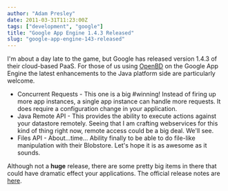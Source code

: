 ```yaml
---
author: "Adam Presley"
date: 2011-03-31T11:23:00Z
tags: ["development", "google"]
title: "Google App Engine 1.4.3 Released"
slug: "google-app-engine-143-released"
---
```


I'm about a day late to the game, but Google has released version 1.4.3
of their cloud-based PaaS. For those of us using [OpenBD](http://openbd.org) on the
Google App Engine the latest enhancements to the Java platform side are
particularly welcome.

* Concurrent Requests - This one is a big #winning! Instead of firing up more app instances, a single app instance can handle more requests. It does require a configuration change in your application.
* Java Remote API - This provides the ability to execute actions against your datastore remotely. Seeing that I am crafting webservices for this kind of thing right now, remote access could be a big deal. We'll see.
* Files API - About...time... Ability finally to be able to do file-like manipulation with their Blobstore. Let's hope it is as awesome as it sounds.

Although not a **huge** release, there are some pretty big items in
there that could have dramatic effect your applications. The official
release notes are [here](http://googleappengine.blogspot.com/2011/03/announcing-app-engine-143-release_30.html).
